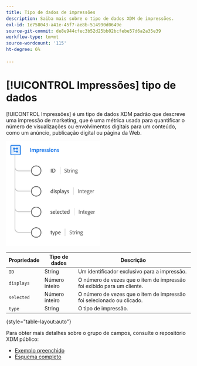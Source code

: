 ```yaml
---
title: Tipo de dados de impressões
description: Saiba mais sobre o tipo de dados XDM de impressões.
exl-id: 1e758043-a41e-45f7-ae8b-514990d0649e
source-git-commit: de8e944cfec3b52d25bb02bcfebe57d6a2a35e39
workflow-type: tm+mt
source-wordcount: '115'
ht-degree: 6%

---
```


# [!UICONTROL Impressões] tipo de dados

[!UICONTROL Impressões] é um tipo de dados XDM padrão que descreve uma impressão de marketing, que é uma métrica usada para quantificar o número de visualizações ou envolvimentos digitais para um conteúdo, como um anúncio, publicação digital ou página da Web.

![](../images/data-types/impressions.png)

| Propriedade | Tipo de dados | Descrição |
| --- | --- | --- |
| `ID` | String | Um identificador exclusivo para a impressão. |
| `displays` | Número inteiro | O número de vezes que o item de impressão foi exibido para um cliente. |
| `selected` | Número inteiro | O número de vezes que o item de impressão foi selecionado ou clicado. |
| `type` | String | O tipo de impressão. |

{style="table-layout:auto"}

Para obter mais detalhes sobre o grupo de campos, consulte o repositório XDM público:

* [Exemplo preenchido](https://github.com/adobe/xdm/blob/master/components/datatypes/industry-verticals/impressions.example.1.json)
* [Esquema completo](https://github.com/adobe/xdm/blob/master/components/datatypes/industry-verticals/impressions.schema.json)
